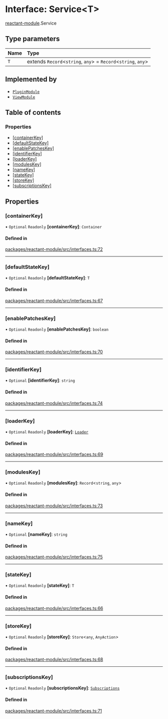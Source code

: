 # Interface: Service<T\>

[reactant-module](../modules/reactant_module.md).Service

## Type parameters

| Name | Type |
| :------ | :------ |
| `T` | extends `Record`<`string`, `any`\> = `Record`<`string`, `any`\> |

## Implemented by

- [`PluginModule`](../classes/reactant_module.PluginModule.md)
- [`ViewModule`](../classes/reactant_module.ViewModule.md)

## Table of contents

### Properties

- [[containerKey]](reactant_module.Service.md#[containerkey])
- [[defaultStateKey]](reactant_module.Service.md#[defaultstatekey])
- [[enablePatchesKey]](reactant_module.Service.md#[enablepatcheskey])
- [[identifierKey]](reactant_module.Service.md#[identifierkey])
- [[loaderKey]](reactant_module.Service.md#[loaderkey])
- [[modulesKey]](reactant_module.Service.md#[moduleskey])
- [[nameKey]](reactant_module.Service.md#[namekey])
- [[stateKey]](reactant_module.Service.md#[statekey])
- [[storeKey]](reactant_module.Service.md#[storekey])
- [[subscriptionsKey]](reactant_module.Service.md#[subscriptionskey])

## Properties

### [containerKey]

• `Optional` `Readonly` **[containerKey]**: `Container`

#### Defined in

[packages/reactant-module/src/interfaces.ts:72](https://github.com/unadlib/reactant/blob/46d47605/packages/reactant-module/src/interfaces.ts#L72)

___

### [defaultStateKey]

• `Optional` `Readonly` **[defaultStateKey]**: `T`

#### Defined in

[packages/reactant-module/src/interfaces.ts:67](https://github.com/unadlib/reactant/blob/46d47605/packages/reactant-module/src/interfaces.ts#L67)

___

### [enablePatchesKey]

• `Optional` `Readonly` **[enablePatchesKey]**: `boolean`

#### Defined in

[packages/reactant-module/src/interfaces.ts:70](https://github.com/unadlib/reactant/blob/46d47605/packages/reactant-module/src/interfaces.ts#L70)

___

### [identifierKey]

• `Optional` **[identifierKey]**: `string`

#### Defined in

[packages/reactant-module/src/interfaces.ts:74](https://github.com/unadlib/reactant/blob/46d47605/packages/reactant-module/src/interfaces.ts#L74)

___

### [loaderKey]

• `Optional` `Readonly` **[loaderKey]**: [`Loader`](../modules/reactant_module.md#loader)

#### Defined in

[packages/reactant-module/src/interfaces.ts:69](https://github.com/unadlib/reactant/blob/46d47605/packages/reactant-module/src/interfaces.ts#L69)

___

### [modulesKey]

• `Optional` `Readonly` **[modulesKey]**: `Record`<`string`, `any`\>

#### Defined in

[packages/reactant-module/src/interfaces.ts:73](https://github.com/unadlib/reactant/blob/46d47605/packages/reactant-module/src/interfaces.ts#L73)

___

### [nameKey]

• `Optional` **[nameKey]**: `string`

#### Defined in

[packages/reactant-module/src/interfaces.ts:75](https://github.com/unadlib/reactant/blob/46d47605/packages/reactant-module/src/interfaces.ts#L75)

___

### [stateKey]

• `Optional` `Readonly` **[stateKey]**: `T`

#### Defined in

[packages/reactant-module/src/interfaces.ts:66](https://github.com/unadlib/reactant/blob/46d47605/packages/reactant-module/src/interfaces.ts#L66)

___

### [storeKey]

• `Optional` `Readonly` **[storeKey]**: `Store`<`any`, `AnyAction`\>

#### Defined in

[packages/reactant-module/src/interfaces.ts:68](https://github.com/unadlib/reactant/blob/46d47605/packages/reactant-module/src/interfaces.ts#L68)

___

### [subscriptionsKey]

• `Optional` `Readonly` **[subscriptionsKey]**: [`Subscriptions`](../modules/reactant_module.md#subscriptions)

#### Defined in

[packages/reactant-module/src/interfaces.ts:71](https://github.com/unadlib/reactant/blob/46d47605/packages/reactant-module/src/interfaces.ts#L71)
